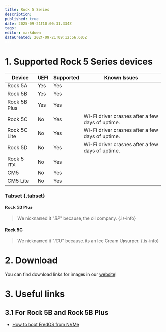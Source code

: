 ```yaml
---
title: Rock 5 Series
description: 
published: true
date: 2025-09-21T10:00:31.334Z
tags: 
editor: markdown
dateCreated: 2024-09-21T09:12:56.606Z
---
```


# 1. Supported Rock 5 Series devices
| Device         | UEFI | Supported | Known Issues |
|----------------|------|-----------|--------------|
| Rock 5A        |Yes| Yes        |              |
| Rock 5B        |Yes| Yes        |              |
| Rock 5B Plus   |Yes| Yes        |              |
| Rock 5C        |No| Yes        |Wi-Fi driver crashes after a few days of uptime.|
| Rock 5C Lite   |No| Yes        |Wi-Fi driver crashes after a few days of uptime.|
| Rock 5D        |No| Yes        |Wi-Fi driver crashes after a few days of uptime.|
| Rock 5 ITX     |No| Yes        |              |
| CM5            |No| Yes        |              |
| CM5 Lite       |No| Yes        |              |

### Tabset {.tabset}
#### Rock 5B Plus
> We nicknamed it "*BP*" because, the oil company.
{.is-info}

#### Rock 5C
> We nicknamed it "*ICU*" because, its an Ice Cream Upsurper.
{.is-info}

# 2. Download
You can find download links for images in our [website](https://bredos.org/download.html)!

# 3. Useful links
## 3.1 For Rock 5B and Rock 5B Plus

-   [How to boot BredOS from NVMe](/rock-5/how-to-boot-from-nvme)


